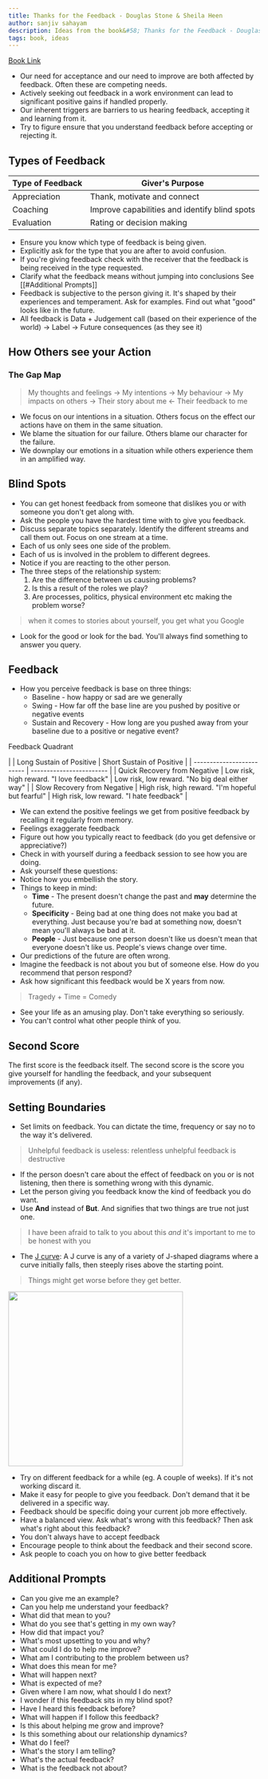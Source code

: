 ```yaml
---
title: Thanks for the Feedback - Douglas Stone & Sheila Heen
author: sanjiv sahayam
description: Ideas from the book&#58; Thanks for the Feedback - Douglas Stone & Sheila Heen
tags: book, ideas
---
```


[Book Link](https://www.amazon.com.au/Thanks-Feedback-Science-Receiving-Well/dp/0670922633/)

- Our need for acceptance and our need to improve are both affected by feedback. Often these are competing needs.
- Actively seeking out feedback in a work environment can lead to significant positive gains if handled properly.
- Our inherent triggers are barriers to us hearing feedback, accepting it and learning from it.
- Try to figure ensure that you understand feedback before accepting or rejecting it.


## Types of Feedback
| Type of Feedback | Giver's Purpose |
| ------------------| ---------------- |
| Appreciation | Thank, motivate and connect |
| Coaching | Improve capabilities and identify blind spots |
| Evaluation | Rating or decision making |

- Ensure you know which type of feedback is being given.
- Explicitly ask for the type that you are after to avoid confusion.
- If you're giving feedback check with the receiver that the feedback is being received in the type requested.
- Clarify what the feedback means without jumping into conclusions See [[#Additional Prompts]]
- Feedback is subjective to the person giving it. It's shaped by their experiences and temperament. Ask for examples. Find out what "good" looks like in the future.
- All feedback is Data + Judgement call (based on their experience of the world) -> Label -> Future consequences (as they see it)

## How Others see your Action

### The Gap Map

> My thoughts and feelings -> My intentions -> My behaviour -> My impacts on others -> Their story about me <- Their feedback to me

- We focus on our intentions in a situation. Others focus on the effect our actions have on them in the same situation.
- We blame the situation for our failure. Others blame our character for the failure.
- We downplay our emotions in a situation while others experience them in an amplified way.

## Blind Spots

- You can get honest feedback from someone that dislikes you or with someone you don't get along with.
- Ask the people you have the hardest time with to give you feedback.
- Discuss separate topics separately. Identify the different streams and call them out. Focus on one stream at a time.
- Each of us only sees one side of the problem.
- Each of us is involved in the problem to different degrees.
- Notice if you are reacting to the other person.
- The three steps of the relationship system:
  1. Are the difference between us causing problems?
  2. Is this a result of the roles we play?
  3. Are processes, politics, physical environment etc making the problem worse?

> when it comes to stories about yourself, you get what you Google

- Look for the good or look for the bad. You'll always find something to answer you query.

## Feedback

- How you perceive feedback is base on three things:
  - Baseline - how happy or sad are we generally
  - Swing - How far off the base line are you pushed by positive or negative events
  - Sustain and Recovery - How long are you pushed away from your baseline due to a positive or negative event?

Feedback Quadrant

| | Long Sustain of Positive | Short Sustain of Positive |
| ------------------------- | ------------------------ |
| Quick Recovery from Negative | Low risk, high reward. "I love feedback" | Low risk, low reward. "No big deal either way" |
| Slow Recovery from Negative | High risk, high reward. "I'm hopeful but fearful" | High risk, low reward. "I hate feedback" |

- We can extend the positive feelings we get from positive feedback by recalling it regularly from memory.
- Feelings exaggerate feedback
- Figure out how you typically react to feedback (do you get defensive or appreciative?)
- Check in with yourself during a feedback session to see how you are doing.
- Ask yourself these questions:
- Notice how you embellish the story.
- Things to keep in mind:
  - **Time** - The present doesn't change the past and **may** determine the future.
  - **Specificity** - Being bad at one thing does not make you bad at everything. Just because you're bad at something now, doesn't mean you'll always be bad at it.
  - **People** - Just because one person doesn't like us doesn't mean that everyone doesn't like us. People's views change over time.
- Our predictions of the future are often wrong.
- Imagine the feedback is not about you but of someone else. How do you recommend that person respond?
- Ask how significant this feedback would be X years from now.

> Tragedy + Time = Comedy

- See your life as an amusing play. Don't take everything so seriously.
- You can't control what other people think of you.

## Second Score

The first score is the feedback itself. The second score is the score you give yourself for handling the feedback, and your subsequent improvements (if any).

## Setting Boundaries

- Set limits on feedback. You can dictate the time, frequency or say no to the way it's delivered.

> Unhelpful feedback is useless: relentless unhelpful feedback is destructive

- If the person doesn't care about the effect of feedback on you or is not listening, then there is something wrong with this dynamic.
- Let the person giving you feedback know the kind of feedback you do want.
- Use **And** instead of **But**. And signifies that two things are true not just one.
> I have been afraid to talk to you about this *and* it's important to me to be honest with you

- The [J curve](https://en.wikipedia.org/wiki/J_curve): A J curve is any of a variety of J-shaped diagrams where a curve initially falls, then steeply rises above the starting point.

> Things might get worse before they get better.

<img src="/images/2023-05-24-thanks-for-the-feedback-douglas-stone-sheila-heen/jcurve-2023-05-24-0940.png" width="350"
/>

- Try on different feedback for a while (eg. A couple of weeks). If it's not working discard it.
- Make it easy for people to give you feedback. Don't demand that it be delivered in a specific way.
- Feedback should be specific doing your current job more effectively.
- Have a balanced view. Ask what's wrong with this feedback? Then ask what's right about this feedback?
- You don't always have to accept feedback
- Encourage people to think about the feedback and their second score.
- Ask people to coach you on how to give better feedback

## Additional Prompts

- Can you give me an example?
- Can you help me understand your feedback?
- What did that mean to you?
- What do you see that's getting in my own way?
- How did that impact you?
- What's most upsetting to you and why?
- What could I do to help me improve?
- What am I contributing to the problem between us?
- What does this mean for me?
- What will happen next?
- What is expected of me?
- Given where I am now, what should I do next?
- I wonder if this feedback sits in my blind spot?
- Have I heard this feedback before?
- What will happen if I follow this feedback?
- Is this about helping me grow and improve?
- Is this something about our relationship dynamics?
- What do I feel?
- What's the story I am telling?
- What's the actual feedback?
- What is the feedback not about?

